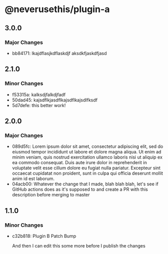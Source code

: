 # @neverusethis/plugin-a

## 3.0.0

### Major Changes

- bb84171: lkajdflasjkdflaskdjf aksdkfjaskdfjasd

## 2.1.0

### Minor Changes

- f53315a: kalksdjfalkdjfadf
- 50dad45: kajsdflkjasdflkajsdflkajsdlfksdf
- 5d7defe: this better work!

## 2.0.0

### Major Changes

- 089d5fc: Lorem ipsum dolor sit amet, consectetur adipiscing elit, sed do eiusmod tempor incididunt ut labore et dolore magna aliqua. Ut enim ad minim veniam, quis nostrud exercitation ullamco laboris nisi ut aliquip ex ea commodo consequat. Duis aute irure dolor in reprehenderit in voluptate velit esse cillum dolore eu fugiat nulla pariatur. Excepteur sint occaecat cupidatat non proident, sunt in culpa qui officia deserunt mollit anim id est laborum.
- 04acb00: Whatever the change that I made, blah blah blah, let's see if GitHub actions does as it's supposed to and create a PR with this description before merging to master

## 1.1.0

### Minor Changes

- c32b818: Plugin B Patch Bump

  And then I can edit this some more before I publish the changes
